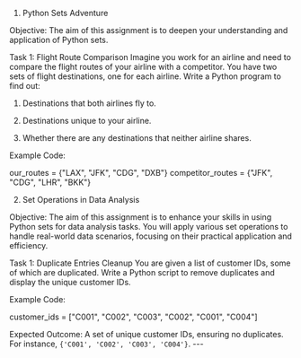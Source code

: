 1. Python Sets Adventure

Objective: The aim of this assignment is to deepen your understanding and application of Python sets.

Task 1: Flight Route Comparison Imagine you work for an airline and need to compare the flight routes of your airline with a competitor. You have two sets of flight destinations, one for each airline. Write a Python program to find out:

1. Destinations that both airlines fly to.

2. Destinations unique to your airline.

3. Whether there are any destinations that neither airline shares.

Example Code:

our_routes = {"LAX", "JFK", "CDG", "DXB"}
competitor_routes = {"JFK", "CDG", "LHR", "BKK"}


2. Set Operations in Data Analysis

Objective: The aim of this assignment is to enhance your skills in using Python sets for data analysis tasks. You will apply various set operations to handle real-world data scenarios, focusing on their practical application and efficiency.

Task 1: Duplicate Entries Cleanup You are given a list of customer IDs, some of which are duplicated. Write a Python script to remove duplicates and display the unique customer IDs.

Example Code:

customer_ids = ["C001", "C002", "C003", "C002", "C001", "C004"]

Expected Outcome: A set of unique customer IDs, ensuring no duplicates. For instance, `{'C001', 'C002', 'C003', 'C004'}`. ---